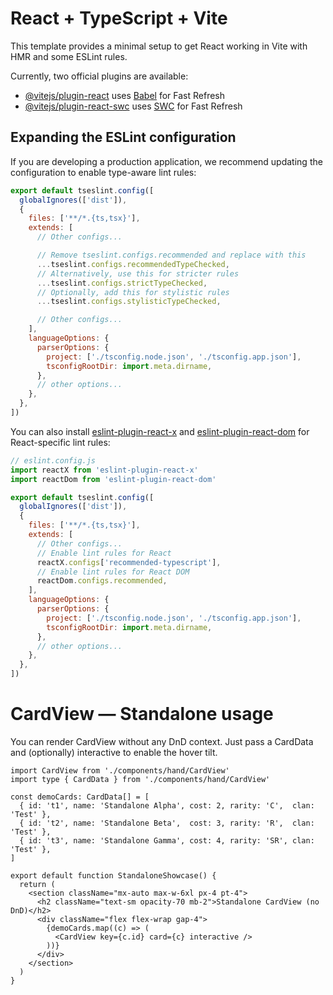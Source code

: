 # React + TypeScript + Vite

This template provides a minimal setup to get React working in Vite with HMR and some ESLint rules.

Currently, two official plugins are available:

- [@vitejs/plugin-react](https://github.com/vitejs/vite-plugin-react/blob/main/packages/plugin-react) uses [Babel](https://babeljs.io/) for Fast Refresh
- [@vitejs/plugin-react-swc](https://github.com/vitejs/vite-plugin-react/blob/main/packages/plugin-react-swc) uses [SWC](https://swc.rs/) for Fast Refresh

## Expanding the ESLint configuration

If you are developing a production application, we recommend updating the configuration to enable type-aware lint rules:

```js
export default tseslint.config([
  globalIgnores(['dist']),
  {
    files: ['**/*.{ts,tsx}'],
    extends: [
      // Other configs...

      // Remove tseslint.configs.recommended and replace with this
      ...tseslint.configs.recommendedTypeChecked,
      // Alternatively, use this for stricter rules
      ...tseslint.configs.strictTypeChecked,
      // Optionally, add this for stylistic rules
      ...tseslint.configs.stylisticTypeChecked,

      // Other configs...
    ],
    languageOptions: {
      parserOptions: {
        project: ['./tsconfig.node.json', './tsconfig.app.json'],
        tsconfigRootDir: import.meta.dirname,
      },
      // other options...
    },
  },
])
```

You can also install [eslint-plugin-react-x](https://github.com/Rel1cx/eslint-react/tree/main/packages/plugins/eslint-plugin-react-x) and [eslint-plugin-react-dom](https://github.com/Rel1cx/eslint-react/tree/main/packages/plugins/eslint-plugin-react-dom) for React-specific lint rules:

```js
// eslint.config.js
import reactX from 'eslint-plugin-react-x'
import reactDom from 'eslint-plugin-react-dom'

export default tseslint.config([
  globalIgnores(['dist']),
  {
    files: ['**/*.{ts,tsx}'],
    extends: [
      // Other configs...
      // Enable lint rules for React
      reactX.configs['recommended-typescript'],
      // Enable lint rules for React DOM
      reactDom.configs.recommended,
    ],
    languageOptions: {
      parserOptions: {
        project: ['./tsconfig.node.json', './tsconfig.app.json'],
        tsconfigRootDir: import.meta.dirname,
      },
      // other options...
    },
  },
])
```

# CardView — Standalone usage
You can render CardView without any DnD context. Just pass a CardData and (optionally) interactive to enable the hover tilt.

``` tsx
import CardView from './components/hand/CardView'
import type { CardData } from './components/hand/CardView'

const demoCards: CardData[] = [
  { id: 't1', name: 'Standalone Alpha', cost: 2, rarity: 'C',  clan: 'Test' },
  { id: 't2', name: 'Standalone Beta',  cost: 3, rarity: 'R',  clan: 'Test' },
  { id: 't3', name: 'Standalone Gamma', cost: 4, rarity: 'SR', clan: 'Test' },
]

export default function StandaloneShowcase() {
  return (
    <section className="mx-auto max-w-6xl px-4 pt-4">
      <h2 className="text-sm opacity-70 mb-2">Standalone CardView (no DnD)</h2>
      <div className="flex flex-wrap gap-4">
        {demoCards.map((c) => (
          <CardView key={c.id} card={c} interactive />
        ))}
      </div>
    </section>
  )
}
```
